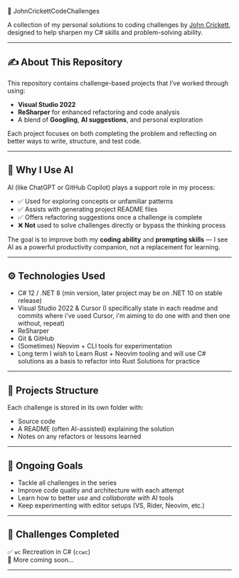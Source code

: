  🧠 JohnCrickettCodeChallenges

A collection of my personal solutions to coding challenges by [John Crickett](https://www.linkedin.com/in/johncrickett/), designed to help sharpen my C# skills and problem-solving ability.

---

## ✍️ About This Repository

This repository contains challenge-based projects that I’ve worked through using:
- **Visual Studio 2022**
- **ReSharper** for enhanced refactoring and code analysis
- A blend of **Googling**, **AI suggestions**, and personal exploration

Each project focuses on both completing the problem and reflecting on better ways to write, structure, and test code.

---

## 🤖 Why I Use AI

AI (like ChatGPT or GitHub Copilot) plays a support role in my process:
- ✅ Used for exploring concepts or unfamiliar patterns
- ✅ Assists with generating project README files
- ✅ Offers refactoring suggestions once a challenge is complete
- ❌ **Not** used to solve challenges directly or bypass the thinking process

The goal is to improve both my **coding ability** and **prompting skills** — I see AI as a powerful productivity companion, not a replacement for learning.

---

## ⚙️ Technologies Used

- C# 12 / .NET 8 (min version, later project may be on .NET 10 on stable release)
- Visual Studio 2022 & Cursor (I specifically state in each readme and commits where i've used Cursor, i'm aiming to do one with and then one without, repeat)
- ReSharper
- Git & GitHub
- (Sometimes) Neovim + CLI tools for experimentation
- Long term I wish to Learn Rust + Neovim tooling and will use C# solutions as a basis to refactor into Rust Solutions for practice

---

## 📁 Projects Structure

Each challenge is stored in its own folder with:
- Source code
- A README (often AI-assisted) explaining the solution
- Notes on any refactors or lessons learned

---

## 🚧 Ongoing Goals

- Tackle all challenges in the series
- Improve code quality and architecture with each attempt
- Learn how to better *use* and *collaborate with* AI tools
- Keep experimenting with editor setups (VS, Rider, Neovim, etc.)

---

## 🧪 Challenges Completed

✅ `wc` Recreation in C# (`ccwc`)  
🚧 More coming soon...

---
